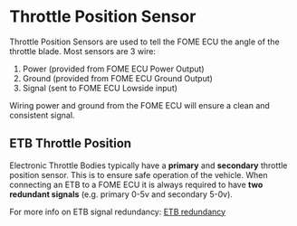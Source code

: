 # Throttle Position Sensor

Throttle Position Sensors are used to tell the FOME ECU the angle of the throttle blade. Most sensors are 3 wire:

1. Power (provided from FOME ECU Power Output)
2. Ground (provided from FOME ECU Ground Output)
3. Signal (sent to FOME ECU Lowside input)

Wiring power and ground from the FOME ECU will ensure a clean and consistent signal.

## ETB Throttle Position

Electronic Throttle Bodies typically have a **primary** and **secondary** throttle position sensor. This is to ensure safe operation of the vehicle. When connecting an ETB to a FOME ECU it is always required to have **two redundant signals** (e.g. primary 0-5v and secondary 5-0v).

For more info on ETB signal redundancy: [ETB redundancy](../../../Advanced-Features/ETB/Redundant-Sensors/)
